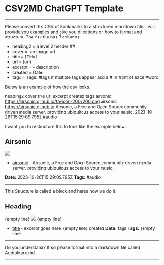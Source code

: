 # CSV2MD ChatGPT Template

---

Please convert this CSV of Bookmarks to a structured markdown file. I will provide you examples and give you directions on how to format and structure. The csv file has 7 columns.

- heading2 = a level 2 header ##
- cover = ![]() an image url 
- title = [Title]
- url = (url)
- excerpt = - description 
- created = Date: 
- tags = Tags: #tags if multiple tags appear add a # in front of each #word

Below is an example of how the csv looks.

heading2	cover	title	url	excerpt	created	tags
airsonic	https://airsonic.github.io/favicon-200x200.png	airsonic	https://airsonic.github.io	Airsonic, a Free and Open Source community driven media server, providing ubiquitous access to your music.	2023-10-26T15:29:09.795Z	#audio

I want you to restructure this to look like the example below:

## Airsonic

![](https://airsonic.github.io/favicon-200x200.png)

- [airsonic](https://airsonic.github.io) - Airsonic, a Free and Open Source community driven media server, providing ubiquitous access to your music.	

**Date:** 2023-10-26T15:29:09.795Z
**Tags:** #audio

---

This Structure is called a block and heres how we do it.

## Heading

{empty line}
![](cover)
{empty line}
- [title](url) - excerpt goes here.
{empty line}
created **Date:** 
tags **Tags:** 
{empty line}
---

Do you understand? If so please format into a markdown file called AudioMarx.md

---
